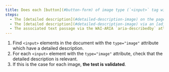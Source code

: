 ```yaml
---
title: Does each [button](#button-form) of image type (`<input>` tag with the `type="image"` attribute), [conveying information](#image-conveying-information), having a [detailed description](#detailed-description-image), check these conditions?
steps:
  - The [detailed description](#detailed-description-image) on the page and indicated by the [text alternative](#text-alternative-image) is relevant.
  - The [detailed description](#detailed-description-image) via an [adjacent link or button](#adjacent-link-or-button) is relevant.
  - The associated text passage via the WAI-ARIA `aria-describedby` attribute is relevant.
---
```


1. Find `<input>` elements in the document with the `type="image"` attribute which have a detailed description.
2. For each `<input>` element with the `type="image"` attribute, check that the detailed description is relevant.
3. If this is the case for each image, **the test is validated**.
